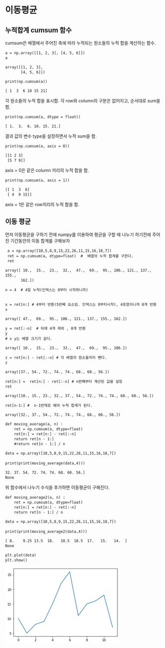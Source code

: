 
# 이동평균

## 누적합계 cumsum 함수 
cumsum은 배열에서 주어진 축에 따라 누적되는 원소들의 누적 합을 계산하는 함수.

```
a = np.array([[1, 2, 3], [4, 5, 6]])
a
```
```
array([[1, 2, 3],
       [4, 5, 6]])
```       

```
print(np.cumsum(a))
```
```
[ 1  3  6 10 15 21]
```




각 원소들의 누적 합을 표시함. 각 row와 column의 구분은 없어지고, 순서대로 sum을 함.

```
print(np.cumsum(a, dtype = float))
```

```
[ 1.  3.  6. 10. 15. 21.]
```

결과 값의 변수 type을 설정하면서 누적 sum을 함.

```
print(np.cumsum(a, axis = 0))
```
```
[[1 2 3]
 [5 7 9]]
```

axis = 0은 같은 column 끼리의 누적 합을 함.


```
print(np.cumsum(a, axis = 1))
```
```
[[ 1  3  6]
 [ 4  9 15]]
```

axis = 1은 같은 row끼리의 누적 합을 함.




## 이동 평균

먼저 이동평균을 구하기 전에 numpy를 이용하여 평균을 구할 때 나누기 하기전에 주어진 기간동안의 이동 합계를 구해보자

```
 a = np.array([10,5,8,9,15,22,26,11,15,16,18,7])
 ret = np.cumsum(a, dtype=float)  #  배열의 누적 합계를 구한다.
 ret
```
```
array([ 10.,  15.,  23.,  32.,  47.,  69.,  95., 106., 121., 137., 155.,
       162.])
```

```
n = 4  # 4일 누적(인덱스는 0부터 시작하니까)
```

```

x = ret[n:] # 4부터 반환(5번째 요소임. 인덱스는 0부터시작), 4포함이니까 8개 반환
x
```
```
array([ 47.,  69.,  95., 106., 121., 137., 155., 162.])
```
```
y = ret[:-n]  # 뒤에 4개 제외 , 8개 반환 
y
# x y는 배열 크기가 같다. 
```
```
array([ 10.,  15.,  23.,  32.,  47.,  69.,  95., 106.])
```

```
z = ret[n:] - ret[:-n] # 각 배열의 원소들끼리 뺀다. 
z
```
```
array([37., 54., 72., 74., 74., 68., 60., 56.])
```
```
ret[n:] =  ret[n:] - ret[:-n] # n번째부터 계산된 값을 설정
ret
```
```
array([10., 15., 23., 32., 37., 54., 72., 74., 74., 68., 60., 56.])
```

```
ret[n-1:] #  n-1번재로 해야 누적 합계가 된다.
```
```
array([32., 37., 54., 72., 74., 74., 68., 60., 56.])
```


```
def moving_average(a, n) :
    ret = np.cumsum(a, dtype=float)
    ret[n:] = ret[n:] - ret[:-n]
    return ret[n - 1:]
    #return ret[n - 1:] / n
```

```
data = np.array([10,5,8,9,15,22,26,11,15,16,18,7])

print(print(moving_average(data,4)))
```
```
32. 37. 54. 72. 74. 74. 68. 60. 56.]
None
```

위 함수에서 나누기 수식을 추가하면 이동평균이 구해진다.
```
def moving_average2(a, n) :
    ret = np.cumsum(a, dtype=float)
    ret[n:] = ret[n:] - ret[:-n]
    return ret[n - 1:] / n
```
```
data = np.array([10,5,8,9,15,22,26,11,15,16,18,7])

print(print(moving_average2(data,4)))
```

```
[ 8.    9.25 13.5  18.   18.5  18.5  17.   15.   14.  ]
None
```

```
plt.plot(data)
plt.show()
```

![](../.gitbook/assets/numpy/numpy01.png)


